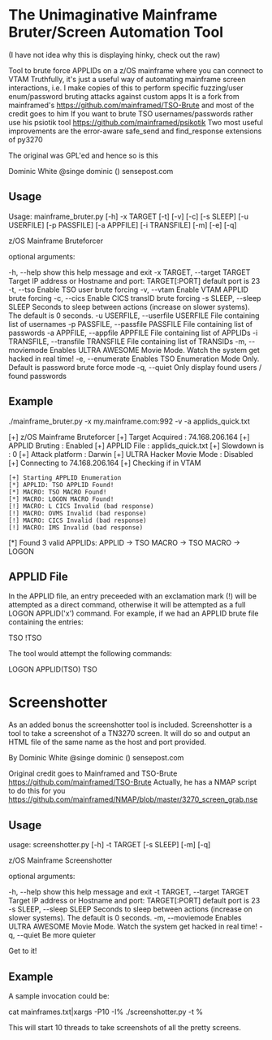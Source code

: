The Unimaginative Mainframe Bruter/Screen Automation Tool
=========================================================
(I have not idea why this is displaying hinky, check out the raw)

Tool to brute force APPLIDs on a z/OS mainframe where you can connect to VTAM
Truthfully, it's just a useful way of automating mainframe screen interactions,
i.e. I make copies of this to perform specific fuzzing/user enum/password
bruting attacks against custom apps It is a fork from mainframed's
https://github.com/mainframed/TSO-Brute and most of the credit goes to him If
you want to brute TSO usernames/passwords rather use his psiotik tool
https://github.com/mainframed/psikotik Two most useful improvements are the
error-aware safe_send and find_response extensions of py3270

The original was GPL'ed and hence so is this

Dominic White @singe dominic () sensepost.com

Usage
-----
Usage: mainframe_bruter.py [-h] -x TARGET [-t] [-v] [-c] [-s SLEEP] [-u USERFILE] [-p PASSFILE] [-a APPFILE] [-i TRANSFILE] [-m] [-e] [-q]

z/OS Mainframe Bruteforcer

optional arguments:

  -h, --help            show this help message and exit
  -x TARGET, --target TARGET
						Target IP address or Hostname and port: TARGET[:PORT] default port is 23
  -t, --tso             Enable TSO user brute forcing
  -v, --vtam            Enable VTAM APPLID brute forcing
  -c, --cics            Enable CICS transID brute forcing
  -s SLEEP, --sleep SLEEP
                        Seconds to sleep between actions (increase on slower
                        systems). The default is 0 seconds.
  -u USERFILE, --userfile USERFILE
                        File containing list of usernames
  -p PASSFILE, --passfile PASSFILE
                        File containing list of passwords
  -a APPFILE, --appfile APPFILE
                        File containing list of APPLIDs
  -i TRANSFILE, --transfile TRANSFILE
                        File containing list of TRANSIDs
  -m, --moviemode       Enables ULTRA AWESOME Movie Mode. Watch the system get hacked in real time!
  -e, --enumerate       Enables TSO Enumeration Mode Only. Default is password brute force mode
  -q, --quiet           Only display found users / found passwords

Example
-------

./mainframe_bruter.py -x my.mainframe.com:992 -v -a applids_quick.txt

[+] z/OS Mainframe Bruteforcer
[+] Target Acquired		: 74.168.206.164
[+] APPLID Bruting		: Enabled
[+] APPLID File			: applids_quick.txt
[+] Slowdown is			: 0
[+] Attack platform		: Darwin
[+] ULTRA Hacker Movie Mode	: Disabled
[+] Connecting to 74.168.206.164
[+] Checking if in VTAM

	[+] Starting APPLID Enumeration
	[*] APPLID: TSO APPLID Found!
	[*] MACRO: TSO MACRO Found!
	[*] MACRO: LOGON MACRO Found!
	[!] MACRO: L CICS Invalid (bad response)
	[!] MACRO: OVMS Invalid (bad response)
	[!] MACRO: CICS Invalid (bad response)
	[!] MACRO: IMS Invalid (bad response)

[*] Found 3 valid APPLIDs:
	APPLID -> TSO
	MACRO -> TSO
	MACRO -> LOGON

APPLID File
-----------

In the APPLID file, an entry preceeded with an exclamation mark (!) will be attempted as a direct command, otherwise it will be attempted as a full LOGON APPLID('x') command. For example, if we had an APPLID brute file containing the entries:

TSO
!TSO

The tool would attempt the following commands:

LOGON APPLID(TSO)
TSO

Screenshotter
=============

As an added bonus the screenshotter tool is included. Screenshotter is a tool
to take a screenshot of a TN3270 screen. It will do so and output an HTML file
of the same name as the host and port provided.


By Dominic White @singe dominic () sensepost.com

Original credit goes to Mainframed and TSO-Brute
https://github.com/mainframed/TSO-Brute Actually, he has a NMAP script to do
this for you
https://github.com/mainframed/NMAP/blob/master/3270_screen_grab.nse

Usage
-----

usage: screenshotter.py [-h] -t TARGET [-s SLEEP] [-m] [-q]

z/OS Mainframe Screenshotter

optional arguments:

  -h, --help            show this help message and exit
  -t TARGET, --target TARGET
                        Target IP address or Hostname and port: TARGET[:PORT]
                        default port is 23
  -s SLEEP, --sleep SLEEP
                        Seconds to sleep between actions (increase on slower
                        systems). The default is 0 seconds.
  -m, --moviemode       Enables ULTRA AWESOME Movie Mode. Watch the system get
                        hacked in real time!
  -q, --quiet           Be more quieter

Get to it!

Example
-------

A sample invocation could be:

cat mainframes.txt|xargs -P10 -I% ./screenshotter.py -t %

This will start 10 threads to take screenshots of all the pretty screens.
